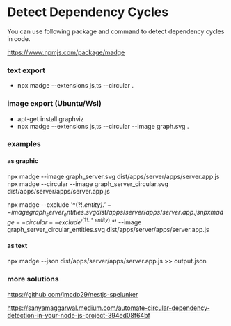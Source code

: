 # Detect Dependency Cycles

You can use following package and command to detect dependency cycles in code.

https://www.npmjs.com/package/madge

### text export
- npx madge --extensions js,ts --circular .

### image export (Ubuntu/Wsl)
- apt-get install graphviz
- npx madge --extensions js,ts --circular --image graph.svg .


### examples

#### as graphic
npx madge --image graph_server.svg dist/apps/server/apps/server.app.js
npx madge --circular --image graph_server_circular.svg dist/apps/server/apps/server.app.js

npx madge --exclude '^(?!.*entity).*$' --image graph_server_entities.svg dist/apps/server/apps/server.app.js
npx madge --circular --exclude '^(?!.*entity).*$' --image graph_server_circular_entities.svg dist/apps/server/apps/server.app.js

#### as text
npx madge --json dist/apps/server/apps/server.app.js >> output.json 

### more solutions

https://github.com/jmcdo29/nestjs-spelunker

https://sanyamaggarwal.medium.com/automate-circular-dependency-detection-in-your-node-js-project-394ed08f64bf

